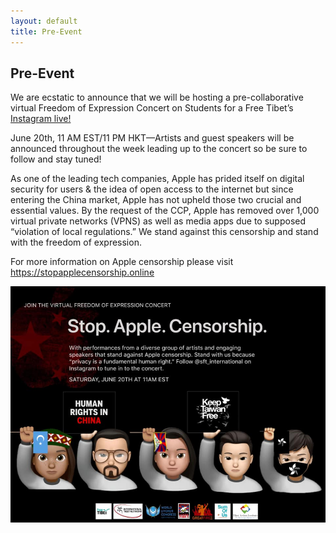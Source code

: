 ```yaml
---
layout: default
title: Pre-Event
---
```

<!-- modify this form HTML and place wherever you want your form -->
<h2 class="text-center" style="letter-spacing: normal;">Pre-Event</h2>
<p>
	We are ecstatic to announce that we will be hosting a pre-collaborative virtual Freedom of Expression Concert on Students for a Free Tibet’s <a href="https://www.instagram.com/sft_international/?hl=en">Instagram live!</a>
</p>
<p>
	June 20th, 11 AM EST/11 PM HKT—Artists and guest speakers will be announced throughout the week leading up to the concert so be sure to follow and stay tuned!
</p>
<p>
	As one of the leading tech companies, Apple has prided itself on digital security for users & the idea of open access to the internet but since entering the China market, Apple has not upheld those two crucial and essential values. By the request of the CCP, Apple has removed over 1,000 virtual private networks (VPNS) as well as media apps due to supposed “violation of local regulations.” We stand against this censorship and stand with the freedom of expression.
</p>
<p>
	For more information on Apple censorship please visit <a href="https://stopapplecensorship.online/ ">https://stopapplecensorship.online </a>
</p>
<img src="assets/images/apple-pre-event.jpg" alt="apple-pre-event.jpg">
<p>
	
</p>
<br><br>

 



  